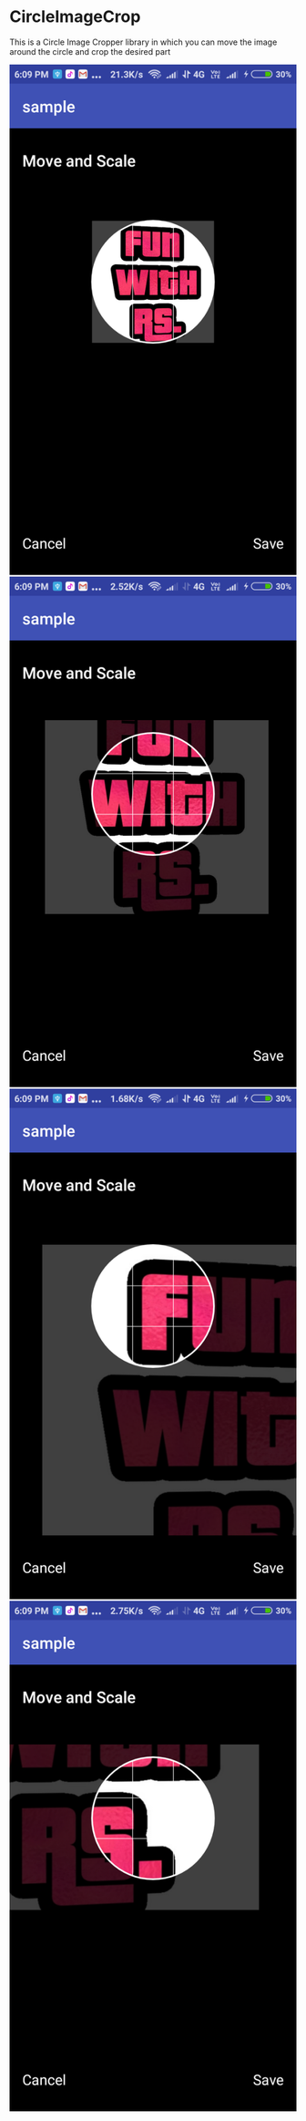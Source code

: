 # CircleImageCrop

This is a Circle Image Cropper library in which you can move the image around the circle and crop the desired part


![alt text](https://raw.githubusercontent.com/r00786/CircleImageCrop/master/1.png)
![alt text](https://raw.githubusercontent.com/r00786/CircleImageCrop/master/2.png)
![alt text](https://raw.githubusercontent.com/r00786/CircleImageCrop/master/3.png)
![alt text](https://raw.githubusercontent.com/r00786/CircleImageCrop/master/4.png)
